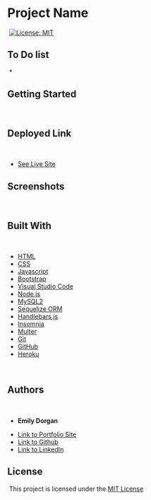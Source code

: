 # Project Name
​
[![License: MIT](https://img.shields.io/badge/License-MIT-yellow.svg)](https://opensource.org/licenses/MIT)
​
## To Do list
​
* 
​
## Getting Started
​
​
​
## Deployed Link
​
* [See Live Site](#)
​
## Screenshots
​
​
​
## Built With
​
* [HTML](https://developer.mozilla.org/en-US/docs/Web/HTML)
* [CSS](https://developer.mozilla.org/en-US/docs/Web/CSS)
* [Javascript](https://developer.mozilla.org/en-US/docs/Web/JavaScript)
* [Bootstrap](https://getbootstrap.com/)
* [Visual Studio Code](https://code.visualstudio.com/)
* [Node.js](https://nodejs.org/en/)
* [MySQL2](https://www.npmjs.com/package/mysql2)
* [Sequelize ORM](https://sequelize.org/)
* [Handlebars.js](https://handlebarsjs.com/)
* [Insomnia](https://insomnia.rest/)
* [Multer](https://www.npmjs.com/package/multer)
* [Git](https://git-scm.com/)
* [GitHub](github.com)
* [Heroku](https://id.heroku.com/)

​
## Authors
​
* **Emily Dorgan** 
​
- [Link to Portfolio Site](https://emdorgan.github.io/updated-portfolio/)
- [Link to Github](https://github.com/emdorgan)
- [Link to LinkedIn](https://www.linkedin.com/in/emily-dorgan/)
​
## License
​
This project is licensed under the [MIT License](https://opensource.org/licenses/MIT)